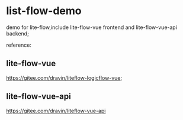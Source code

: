 # list-flow-demo
demo for lite-flow,include lite-flow-vue frontend and lite-flow-vue-api backend;

reference:
## lite-flow-vue
https://gitee.com/dravin/liteflow-logicflow-vue;

## lite-flow-vue-api
https://gitee.com/dravin/liteflow-vue-api

